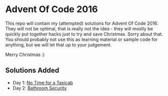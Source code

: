 Advent Of Code 2016
===================

This repo will contain my (attempted) solutions for Advent Of Code 2016. They will not be optimal, that is really not
the idea - they will mostly be quickly put together hacks just to try and save Christmas. Sorry about that. You
should probably not use this as learning material or sample code for anything, but we will let that up to your
judgement.

Merry Christmas :)

Solutions Added
---------------

- Day 1: [No Time for a Taxicab](./001/)
- Day 2: [Bathroom Security](./002/)
